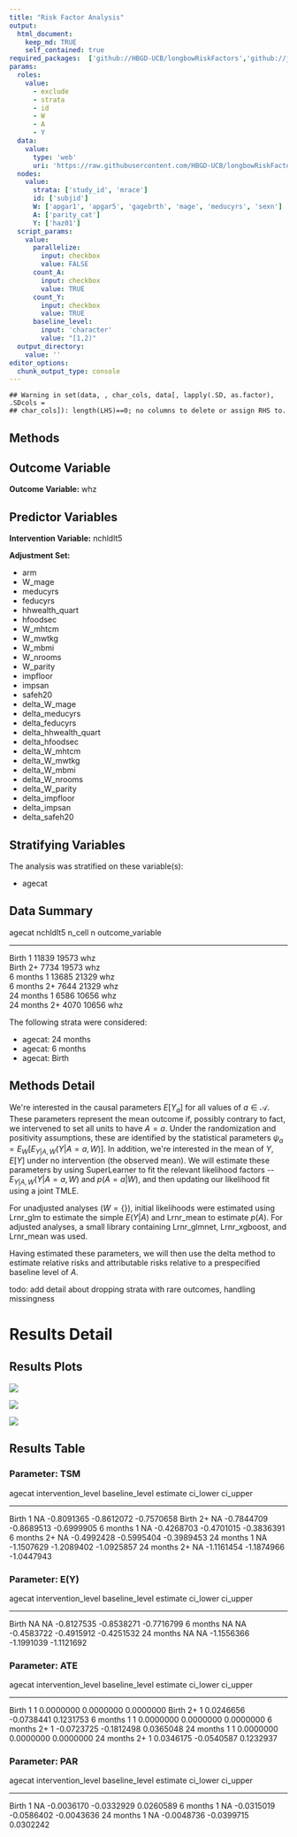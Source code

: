 ```yaml
---
title: "Risk Factor Analysis"
output: 
  html_document:
    keep_md: TRUE
    self_contained: true
required_packages:  ['github://HBGD-UCB/longbowRiskFactors','github://jeremyrcoyle/skimr@vector_types', 'github://tlverse/delayed']
params:
  roles:
    value:
      - exclude
      - strata
      - id
      - W
      - A
      - Y
  data: 
    value: 
      type: 'web'
      uri: 'https://raw.githubusercontent.com/HBGD-UCB/longbowRiskFactors/master/inst/sample_data/birthwt_data.rdata'
  nodes:
    value:
      strata: ['study_id', 'mrace']
      id: ['subjid']
      W: ['apgar1', 'apgar5', 'gagebrth', 'mage', 'meducyrs', 'sexn']
      A: ['parity_cat']
      Y: ['haz01']
  script_params:
    value:
      parallelize:
        input: checkbox
        value: FALSE
      count_A:
        input: checkbox
        value: TRUE
      count_Y:
        input: checkbox
        value: TRUE        
      baseline_level:
        input: 'character'
        value: "[1,2)"
  output_directory:
    value: ''
editor_options: 
  chunk_output_type: console
---
```







```
## Warning in set(data, , char_cols, data[, lapply(.SD, as.factor), .SDcols =
## char_cols]): length(LHS)==0; no columns to delete or assign RHS to.
```

## Methods
## Outcome Variable

**Outcome Variable:** whz

## Predictor Variables

**Intervention Variable:** nchldlt5

**Adjustment Set:**

* arm
* W_mage
* meducyrs
* feducyrs
* hhwealth_quart
* hfoodsec
* W_mhtcm
* W_mwtkg
* W_mbmi
* W_nrooms
* W_parity
* impfloor
* impsan
* safeh20
* delta_W_mage
* delta_meducyrs
* delta_feducyrs
* delta_hhwealth_quart
* delta_hfoodsec
* delta_W_mhtcm
* delta_W_mwtkg
* delta_W_mbmi
* delta_W_nrooms
* delta_W_parity
* delta_impfloor
* delta_impsan
* delta_safeh20

## Stratifying Variables

The analysis was stratified on these variable(s):

* agecat

## Data Summary

agecat      nchldlt5    n_cell       n  outcome_variable 
----------  ---------  -------  ------  -----------------
Birth       1            11839   19573  whz              
Birth       2+            7734   19573  whz              
6 months    1            13685   21329  whz              
6 months    2+            7644   21329  whz              
24 months   1             6586   10656  whz              
24 months   2+            4070   10656  whz              


The following strata were considered:

* agecat: 24 months
* agecat: 6 months
* agecat: Birth



## Methods Detail

We're interested in the causal parameters $E[Y_a]$ for all values of $a \in \mathcal{A}$. These parameters represent the mean outcome if, possibly contrary to fact, we intervened to set all units to have $A=a$. Under the randomization and positivity assumptions, these are identified by the statistical parameters $\psi_a=E_W[E_{Y|A,W}(Y|A=a,W)]$.  In addition, we're interested in the mean of $Y$, $E[Y]$ under no intervention (the observed mean). We will estimate these parameters by using SuperLearner to fit the relevant likelihood factors -- $E_{Y|A,W}(Y|A=a,W)$ and $p(A=a|W)$, and then updating our likelihood fit using a joint TMLE.

For unadjusted analyses ($W=\{\}$), initial likelihoods were estimated using Lrnr_glm to estimate the simple $E(Y|A)$ and Lrnr_mean to estimate $p(A)$. For adjusted analyses, a small library containing Lrnr_glmnet, Lrnr_xgboost, and Lrnr_mean was used.

Having estimated these parameters, we will then use the delta method to estimate relative risks and attributable risks relative to a prespecified baseline level of $A$.

todo: add detail about dropping strata with rare outcomes, handling missingness







# Results Detail

## Results Plots
![](/tmp/01e796d3-bb58-4983-be44-591f0f8968c8/39b5f7bf-0d3d-4b1f-a64c-fe422a590ca5/REPORT_files/figure-html/plot_tsm-1.png)<!-- -->



![](/tmp/01e796d3-bb58-4983-be44-591f0f8968c8/39b5f7bf-0d3d-4b1f-a64c-fe422a590ca5/REPORT_files/figure-html/plot_ate-1.png)<!-- -->



![](/tmp/01e796d3-bb58-4983-be44-591f0f8968c8/39b5f7bf-0d3d-4b1f-a64c-fe422a590ca5/REPORT_files/figure-html/plot_par-1.png)<!-- -->

## Results Table

### Parameter: TSM


agecat      intervention_level   baseline_level      estimate     ci_lower     ci_upper
----------  -------------------  ---------------  -----------  -----------  -----------
Birth       1                    NA                -0.8091365   -0.8612072   -0.7570658
Birth       2+                   NA                -0.7844709   -0.8689513   -0.6999905
6 months    1                    NA                -0.4268703   -0.4701015   -0.3836391
6 months    2+                   NA                -0.4992428   -0.5995404   -0.3989453
24 months   1                    NA                -1.1507629   -1.2089402   -1.0925857
24 months   2+                   NA                -1.1161454   -1.1874966   -1.0447943


### Parameter: E(Y)


agecat      intervention_level   baseline_level      estimate     ci_lower     ci_upper
----------  -------------------  ---------------  -----------  -----------  -----------
Birth       NA                   NA                -0.8127535   -0.8538271   -0.7716799
6 months    NA                   NA                -0.4583722   -0.4915912   -0.4251532
24 months   NA                   NA                -1.1556366   -1.1991039   -1.1121692


### Parameter: ATE


agecat      intervention_level   baseline_level      estimate     ci_lower    ci_upper
----------  -------------------  ---------------  -----------  -----------  ----------
Birth       1                    1                  0.0000000    0.0000000   0.0000000
Birth       2+                   1                  0.0246656   -0.0738441   0.1231753
6 months    1                    1                  0.0000000    0.0000000   0.0000000
6 months    2+                   1                 -0.0723725   -0.1812498   0.0365048
24 months   1                    1                  0.0000000    0.0000000   0.0000000
24 months   2+                   1                  0.0346175   -0.0540587   0.1232937


### Parameter: PAR


agecat      intervention_level   baseline_level      estimate     ci_lower     ci_upper
----------  -------------------  ---------------  -----------  -----------  -----------
Birth       1                    NA                -0.0036170   -0.0332929    0.0260589
6 months    1                    NA                -0.0315019   -0.0586402   -0.0043636
24 months   1                    NA                -0.0048736   -0.0399715    0.0302242
